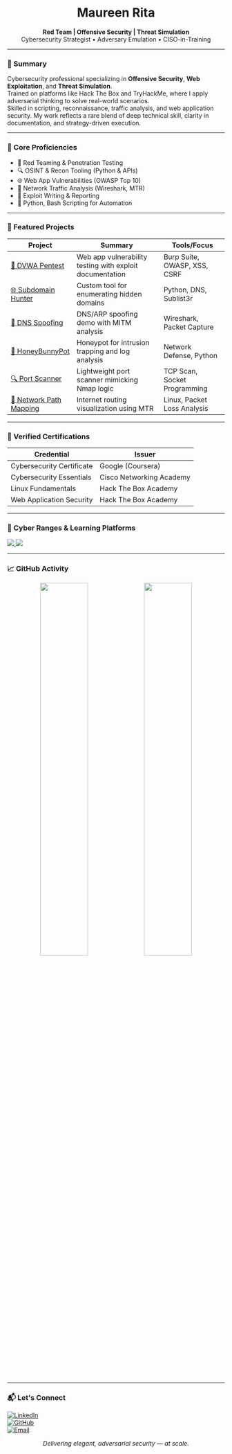 <h1 align="center">Maureen Rita</h1>
<p align="center">
  <strong>Red Team | Offensive Security | Threat Simulation</strong><br/>
  Cybersecurity Strategist • Adversary Emulation • CISO-in-Training
</p>

---

### 🧠 Summary

Cybersecurity professional specializing in **Offensive Security**, **Web Exploitation**, and **Threat Simulation**.  
Trained on platforms like Hack The Box and TryHackMe, where I apply adversarial thinking to solve real-world scenarios.  
Skilled in scripting, reconnaissance, traffic analysis, and web application security. My work reflects a rare blend of deep technical skill, clarity in documentation, and strategy-driven execution.

---

### 💼 Core Proficiencies

- 🔐 Red Teaming & Penetration Testing  
- 🔍 OSINT & Recon Tooling (Python & APIs)  
- 🌐 Web App Vulnerabilities (OWASP Top 10)  
- 📡 Network Traffic Analysis (Wireshark, MTR)  
- 🧪 Exploit Writing & Reporting  
- 🧠 Python, Bash Scripting for Automation

---

### 🚀 Featured Projects

| Project | Summary | Tools/Focus |
|--------|---------|--------------|
| [🔐 DVWA Pentest](https://github.com/MaureenRitaMuriuki/DVWA) | Web app vulnerability testing with exploit documentation | Burp Suite, OWASP, XSS, CSRF |
| [🌐 Subdomain Hunter](https://github.com/MaureenRitaMuriuki/subdomain_hunter) | Custom tool for enumerating hidden domains | Python, DNS, Sublist3r |
| [📡 DNS Spoofing](https://github.com/MaureenRitaMuriuki/dns-spoofing-with-wireshark) | DNS/ARP spoofing demo with MITM analysis | Wireshark, Packet Capture |
| [🧸 HoneyBunnyPot](https://github.com/MaureenRitaMuriuki/HoneybunnyPot) | Honeypot for intrusion trapping and log analysis | Network Defense, Python |
| [🔍 Port Scanner](https://github.com/MaureenRitaMuriuki/port-scanner) | Lightweight port scanner mimicking Nmap logic | TCP Scan, Socket Programming |
| [📍 Network Path Mapping](https://github.com/MaureenRitaMuriuki/network-path-mapping-mtr) | Internet routing visualization using MTR | Linux, Packet Loss Analysis |

---

### 📜 Verified Certifications

| Credential | Issuer |
|------------|--------|
| Cybersecurity Certificate | Google (Coursera) |
| Cybersecurity Essentials | Cisco Networking Academy |
| Linux Fundamentals | Hack The Box Academy |
| Web Application Security | Hack The Box Academy |

---

### 🧠 Cyber Ranges & Learning Platforms

<p>
  <a href="https://academy.hackthebox.com/profile" target="_blank">
    <img src="https://img.shields.io/badge/Hack_The_Box-Achieving_Hands--On_Mastery-9FEF00?style=for-the-badge&logo=hackthebox&logoColor=white"/>
  </a>
  <a href="https://tryhackme.com/p/maureenrita47445" target="_blank">
    <img src="https://img.shields.io/badge/TryHackMe-Certified_Path_to_Real_World-FF0033?style=for-the-badge&logo=tryhackme&logoColor=white"/>
  </a>
</p>

---

### 📈 GitHub Activity

<p align="center">
  <img src="https://github-readme-stats.vercel.app/api?username=MaureenRitaMuriuki&show_icons=true&theme=default&hide_title=true" width="47%">
  <img src="https://github-readme-streak-stats.herokuapp.com/?user=MaureenRitaMuriuki&theme=default" width="47%">
</p>

---

### 📬 Let's Connect

[![LinkedIn](https://img.shields.io/badge/-LinkedIn-0e76a8?style=flat&logo=linkedin&logoColor=white)](https://www.linkedin.com/in/maureen-rita-781871254)  
[![GitHub](https://img.shields.io/badge/-GitHub-black?style=flat&logo=github&logoColor=white)](https://github.com/MaureenRitaMuriuki)  
[![Email](https://img.shields.io/badge/-Email-EA4C89?style=flat&logo=gmail&logoColor=white)](mailto:maureenrita47@gmail.com)

<p align="center"><em>Delivering elegant, adversarial security — at scale.</em></p>
